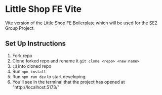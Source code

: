 # Little Shop FE Vite

Vite version of the Little Shop FE Boilerplate which will be used for the SE2 Group Project.

## Set Up Instructions

1. Fork repo
1. Clone forked repo and rename it `git clone <repo> <new name>`
1. `cd` into cloned repo
1. Run `npm install`
1. Run `npm run dev` to start developing.
  1. You'll see in the terminal that the project has opened at "http://localhost:5173/"